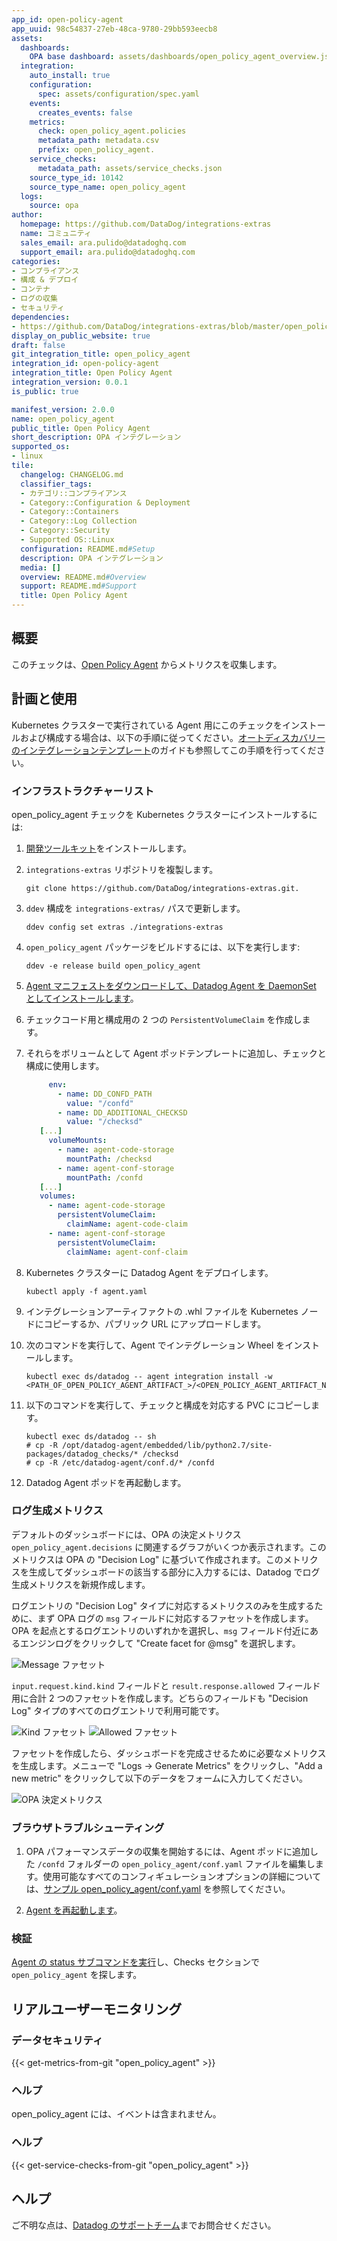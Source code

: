 ```yaml
---
app_id: open-policy-agent
app_uuid: 98c54837-27eb-48ca-9780-29bb593eecb8
assets:
  dashboards:
    OPA base dashboard: assets/dashboards/open_policy_agent_overview.json
  integration:
    auto_install: true
    configuration:
      spec: assets/configuration/spec.yaml
    events:
      creates_events: false
    metrics:
      check: open_policy_agent.policies
      metadata_path: metadata.csv
      prefix: open_policy_agent.
    service_checks:
      metadata_path: assets/service_checks.json
    source_type_id: 10142
    source_type_name: open_policy_agent
  logs:
    source: opa
author:
  homepage: https://github.com/DataDog/integrations-extras
  name: コミュニティ
  sales_email: ara.pulido@datadoghq.com
  support_email: ara.pulido@datadoghq.com
categories:
- コンプライアンス
- 構成 & デプロイ
- コンテナ
- ログの収集
- セキュリティ
dependencies:
- https://github.com/DataDog/integrations-extras/blob/master/open_policy_agent/README.md
display_on_public_website: true
draft: false
git_integration_title: open_policy_agent
integration_id: open-policy-agent
integration_title: Open Policy Agent
integration_version: 0.0.1
is_public: true

manifest_version: 2.0.0
name: open_policy_agent
public_title: Open Policy Agent
short_description: OPA インテグレーション
supported_os:
- linux
tile:
  changelog: CHANGELOG.md
  classifier_tags:
  - カテゴリ::コンプライアンス
  - Category::Configuration & Deployment
  - Category::Containers
  - Category::Log Collection
  - Category::Security
  - Supported OS::Linux
  configuration: README.md#Setup
  description: OPA インテグレーション
  media: []
  overview: README.md#Overview
  support: README.md#Support
  title: Open Policy Agent
---
```


<!--  SOURCED FROM https://github.com/DataDog/integrations-extras -->


## 概要

このチェックは、[Open Policy Agent][1] からメトリクスを収集します。

## 計画と使用

Kubernetes クラスターで実行されている Agent 用にこのチェックをインストールおよび構成する場合は、以下の手順に従ってください。[オートディスカバリーのインテグレーションテンプレート][2]のガイドも参照してこの手順を行ってください。

### インフラストラクチャーリスト

open_policy_agent チェックを Kubernetes クラスターにインストールするには:

1. [開発ツールキット][3]をインストールします。
2. `integrations-extras` リポジトリを複製します。

   ```shell
   git clone https://github.com/DataDog/integrations-extras.git.
   ```

3. `ddev` 構成を `integrations-extras/` パスで更新します。

   ```shell
   ddev config set extras ./integrations-extras
   ```

4. `open_policy_agent` パッケージをビルドするには、以下を実行します:

   ```shell
   ddev -e release build open_policy_agent
   ```

5. [Agent マニフェストをダウンロードして、Datadog Agent を DaemonSet としてインストールします][4]。
6. チェックコード用と構成用の 2 つの `PersistentVolumeClaim` を作成します。
7. それらをボリュームとして Agent ポッドテンプレートに追加し、チェックと構成に使用します。

   ```yaml
        env:
          - name: DD_CONFD_PATH
            value: "/confd"
          - name: DD_ADDITIONAL_CHECKSD
            value: "/checksd"
      [...]
        volumeMounts:
          - name: agent-code-storage
            mountPath: /checksd
          - name: agent-conf-storage
            mountPath: /confd
      [...]
      volumes:
        - name: agent-code-storage
          persistentVolumeClaim:
            claimName: agent-code-claim
        - name: agent-conf-storage
          persistentVolumeClaim:
            claimName: agent-conf-claim
   ```

8. Kubernetes クラスターに Datadog Agent をデプロイします。

   ```shell
   kubectl apply -f agent.yaml
   ```

9. インテグレーションアーティファクトの .whl ファイルを Kubernetes ノードにコピーするか、パブリック URL にアップロードします。

10. 次のコマンドを実行して、Agent でインテグレーション Wheel をインストールします。

    ```shell
    kubectl exec ds/datadog -- agent integration install -w <PATH_OF_OPEN_POLICY_AGENT_ARTIFACT_>/<OPEN_POLICY_AGENT_ARTIFACT_NAME>.whl
    ```

11. 以下のコマンドを実行して、チェックと構成を対応する PVC にコピーします。

    ```shell
    kubectl exec ds/datadog -- sh
    # cp -R /opt/datadog-agent/embedded/lib/python2.7/site-packages/datadog_checks/* /checksd
    # cp -R /etc/datadog-agent/conf.d/* /confd
    ```

12. Datadog Agent ポッドを再起動します。

### ログ生成メトリクス

デフォルトのダッシュボードには、OPA の決定メトリクス `open_policy_agent.decisions` に関連するグラフがいくつか表示されます。このメトリクスは OPA の "Decision Log" に基づいて作成されます。このメトリクスを生成してダッシュボードの該当する部分に入力するには、Datadog でログ生成メトリクスを新規作成します。

ログエントリの "Decision Log" タイプに対応するメトリクスのみを生成するために、まず OPA ログの `msg` フィールドに対応するファセットを作成します。OPA を起点とするログエントリのいずれかを選択し、`msg` フィールド付近にあるエンジンログをクリックして "Create facet for @msg" を選択します。

![Message ファセット][5]

`input.request.kind.kind` フィールドと `result.response.allowed` フィールド用に合計 2 つのファセットを作成します。どちらのフィールドも "Decision Log" タイプのすべてのログエントリで利用可能です。

![Kind ファセット][6]
![Allowed ファセット][7]

ファセットを作成したら、ダッシュボードを完成させるために必要なメトリクスを生成します。メニューで "Logs -> Generate Metrics" をクリックし、"Add a new metric" をクリックして以下のデータをフォームに入力してください。

![OPA 決定メトリクス][8]

### ブラウザトラブルシューティング

1. OPA パフォーマンスデータの収集を開始するには、Agent ポッドに追加した `/confd` フォルダーの `open_policy_agent/conf.yaml` ファイルを編集します。使用可能なすべてのコンフィギュレーションオプションの詳細については、[サンプル open_policy_agent/conf.yaml][9] を参照してください。

2. [Agent を再起動します][10]。

### 検証

[Agent の status サブコマンドを実行][11]し、Checks セクションで `open_policy_agent` を探します。

## リアルユーザーモニタリング

### データセキュリティ
{{< get-metrics-from-git "open_policy_agent" >}}


### ヘルプ

open_policy_agent には、イベントは含まれません。

### ヘルプ
{{< get-service-checks-from-git "open_policy_agent" >}}


## ヘルプ

ご不明な点は、[Datadog のサポートチーム][14]までお問合せください。


[1]: https://www.openpolicyagent.org/
[2]: https://docs.datadoghq.com/ja/agent/kubernetes/integrations/
[3]: https://docs.datadoghq.com/ja/developers/integrations/python/
[4]: https://docs.datadoghq.com/ja/agent/kubernetes/daemonset_setup/?tab=k8sfile
[5]: https://raw.githubusercontent.com/DataDog/integrations-extras/master/open_policy_agent/images/msg_facet.png
[6]: https://raw.githubusercontent.com/DataDog/integrations-extras/master/open_policy_agent/images/kind_facet.png
[7]: https://raw.githubusercontent.com/DataDog/integrations-extras/master/open_policy_agent/images/allowed_facet.png
[8]: https://raw.githubusercontent.com/DataDog/integrations-extras/master/open_policy_agent/images/metric.png
[9]: https://github.com/DataDog/integrations-extras/blob/master/open_policy_agent/datadog_checks/open_policy_agent/data/conf.yaml.example
[10]: https://docs.datadoghq.com/ja/agent/guide/agent-commands/#start-stop-and-restart-the-agent
[11]: https://docs.datadoghq.com/ja/agent/guide/agent-commands/#agent-status-and-information
[12]: https://github.com/DataDog/integrations-extras/blob/master/open_policy_agent/metadata.csv
[13]: https://github.com/DataDog/integrations-extras/blob/master/open_policy_agent/assets/service_checks.json
[14]: https://docs.datadoghq.com/ja/help/

